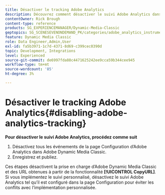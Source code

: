 ```yaml
---
title: Désactiver le tracking Adobe Analytics
description: Découvrez comment désactiver le suivi Adobe Analytics dans Adobe Dynamic Media Classic.
contentOwner: Rick Brough
content-type: reference
products: SG_EXPERIENCEMANAGER/Dynamic-Media-Classic
geptopics: SG_SCENESEVENONDEMAND_PK/categories/adobe_analytics_instrumentation_kit
feature: Dynamic Media Classic
role: Data Engineer,Admin,User
exl-id: fa5b3971-1c7d-4371-8d69-c399cec0390d
topic: Development, Integrations
level: Experienced
source-git-commit: de6997fda88c4471625242ee9cca59b344cee945
workflow-type: tm+mt
source-wordcount: '85'
ht-degree: 3%

---
```


# Désactiver le tracking Adobe Analytics{#disabling-adobe-analytics-tracking}

**Pour désactiver le suivi Adobe Analytics, procédez comme suit**

1. Désactivez tous les événements de la page Configuration d’Adobe Analytics dans Adobe Dynamic Media Classic.
1. Enregistrez et publiez.

Ces étapes désactivent la prise en charge d’Adobe Dynamic Media Classic et des URL obtenues à partir de la fonctionnalité **[!UICONTROL CopyURL]**. Si vous implémentez le suivi personnalisé, désactivez le suivi Adobe Analytics tel qu’il est configuré dans la page Configuration pour éviter les conflits avec l’implémentation personnalisée.
